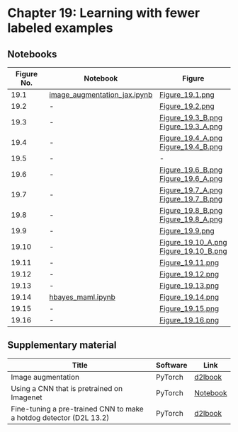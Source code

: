 
# Chapter 19: Learning with fewer labeled examples

## Notebooks

|Figure No. | Notebook | Figure |
|--|--|--|
| 19.1 | [image_augmentation_jax.ipynb](image_augmentation_jax.ipynb) | [Figure_19.1.png](https://github.com/probml/pml-book/blob/main/book1-figures/Figure_19.1.png)<br/> |
| 19.2 | - | [Figure_19.2.png](https://github.com/probml/pml-book/blob/main/book1-figures/Figure_19.2.png)<br/> |
| 19.3 | - | [Figure_19.3_B.png](https://github.com/probml/pml-book/blob/main/book1-figures/Figure_19.3_B.png)<br/>[Figure_19.3_A.png](https://github.com/probml/pml-book/blob/main/book1-figures/Figure_19.3_A.png)<br/> |
| 19.4 | - | [Figure_19.4_A.png](https://github.com/probml/pml-book/blob/main/book1-figures/Figure_19.4_A.png)<br/>[Figure_19.4_B.png](https://github.com/probml/pml-book/blob/main/book1-figures/Figure_19.4_B.png)<br/> |
| 19.5 | - | - |
| 19.6 | - | [Figure_19.6_B.png](https://github.com/probml/pml-book/blob/main/book1-figures/Figure_19.6_B.png)<br/>[Figure_19.6_A.png](https://github.com/probml/pml-book/blob/main/book1-figures/Figure_19.6_A.png)<br/> |
| 19.7 | - | [Figure_19.7_A.png](https://github.com/probml/pml-book/blob/main/book1-figures/Figure_19.7_A.png)<br/>[Figure_19.7_B.png](https://github.com/probml/pml-book/blob/main/book1-figures/Figure_19.7_B.png)<br/> |
| 19.8 | - | [Figure_19.8_B.png](https://github.com/probml/pml-book/blob/main/book1-figures/Figure_19.8_B.png)<br/>[Figure_19.8_A.png](https://github.com/probml/pml-book/blob/main/book1-figures/Figure_19.8_A.png)<br/> |
| 19.9 | - | [Figure_19.9.png](https://github.com/probml/pml-book/blob/main/book1-figures/Figure_19.9.png)<br/> |
| 19.10 | - | [Figure_19.10_A.png](https://github.com/probml/pml-book/blob/main/book1-figures/Figure_19.10_A.png)<br/>[Figure_19.10_B.png](https://github.com/probml/pml-book/blob/main/book1-figures/Figure_19.10_B.png)<br/> |
| 19.11 | - | [Figure_19.11.png](https://github.com/probml/pml-book/blob/main/book1-figures/Figure_19.11.png)<br/> |
| 19.12 | - | [Figure_19.12.png](https://github.com/probml/pml-book/blob/main/book1-figures/Figure_19.12.png)<br/> |
| 19.13 | - | [Figure_19.13.png](https://github.com/probml/pml-book/blob/main/book1-figures/Figure_19.13.png)<br/> |
| 19.14 | [hbayes_maml.ipynb](hbayes_maml.ipynb) | [Figure_19.14.png](https://github.com/probml/pml-book/blob/main/book1-figures/Figure_19.14.png)<br/> |
| 19.15 | - | [Figure_19.15.png](https://github.com/probml/pml-book/blob/main/book1-figures/Figure_19.15.png)<br/> |
| 19.16 | - | [Figure_19.16.png](https://github.com/probml/pml-book/blob/main/book1-figures/Figure_19.16.png)<br/> |
## Supplementary material
|Title|Software|Link|
-|-|-
|Image augmentation|PyTorch|[d2lbook](https://colab.research.google.com/github/probml/probml-notebooks/blob/master/notebooks-d2l/image_augmentation_torch.ipynb)
|Using a CNN that is pretrained on Imagenet|PyTorch|[Notebook](https://colab.research.google.com/github/probml/probml-notebooks/blob/master/notebooks/pre_trained_image_classifier_torch.ipynb)
|Fine-tuning a pre-trained CNN to make a hotdog detector (D2L 13.2)|PyTorch|[d2lbook](https://colab.research.google.com/github/probml/probml-notebooks/blob/master/notebooks-d2l/finetune_cnn_torch.ipynb)